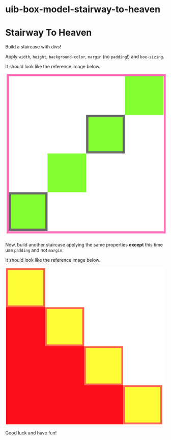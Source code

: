 # uib-box-model-stairway-to-heaven

# Stairway To Heaven

Build a staircase with divs! 

Apply `width`, `height`, `background-color`, `margin` (no `padding`!) and `box-sizing`.

It should look like the reference image below.

![margin staircase](images/margin-staircase.png)

Now, build another staircase applying the same properties **except** this time use `padding` and not `margin`.

It should look like the reference image below.

![padding staircase](images/padding-staircase.png)

Good luck and have fun!
